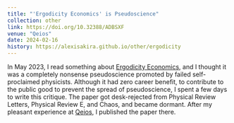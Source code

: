 ```yaml
---
title: "'Ergodicity Economics' is Pseudoscience"
collection: other
link: https://doi.org/10.32388/ADBSXF
venue: "Qeios"
date: 2024-02-16
history: https://alexisakira.github.io/other/ergodicity
---
```


In May 2023, I read something about [Ergodicity Economics](https://ergodicityeconomics.com/), and I thought it was a completely nonsense pseudoscience promoted by failed self-proclaimed physicists. Although it had zero career benefit, to contribute to the public good to prevent the spread of pseudoscience, I spent a few days to write this critique. The paper got desk-rejected from Physical Review Letters, Physical Review E, and Chaos, and became dormant. After my pleasant experience at [Qeios](https://www.qeios.com/), I published the paper there.
